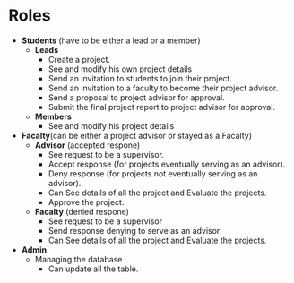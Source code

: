 ﻿# Roles

 - **Students** (have to be either a lead or a member)
	- **Leads**
		 -  Create a project.
		 - See and modify his own project details
		 - Send an invitation to students to join their project.
		 - Send an invitation to a faculty to become their project advisor.
		 - Send a proposal to project advisor for approval.
		 - Submit the final project report to project advisor for approval.
	- **Members**
		- See and modify his project details
- **Facalty**(can be either a project advisor or stayed as a Facalty)
	- **Advisor** (accepted respone)
		- See request to be a supervisor.
		- Accept response (for projects eventually serving as an advisor).
		- Deny response (for projects not eventually serving as an advisor).
		- Can See details of all the project and Evaluate the projects.
		- Approve the project.
	- **Facalty** (denied respone)
		- See request to be a supervisor
		- Send response denying to serve as an advisor
		- Can See details of all the project and Evaluate the projects.
- **Admin**
	- Managing the database
		- Can update all the table.